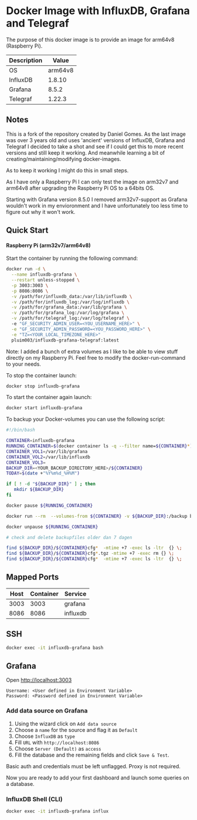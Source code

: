 # Docker Image with InfluxDB, Grafana and Telegraf

The purpose of this docker image is to provide an image for arm64v8 (Raspberry Pi).

| Description  | Value             |
|--------------|-------------------|
| OS           | arm64v8           |
| InfluxDB     | 1.8.10            |
| Grafana      | 8.5.2             |
| Telegraf     | 1.22.3            |

## Notes

This is a fork of the repository created by Daniel Gomes. As the last image was over 3 years old and uses 'ancient' versions of InfluxDB, Grafana and Telegraf I decided to take a shot and see if I could get this to more recent versions and still keep it working. And meanwhile learning a bit of creating/maintaining/modifying docker-images.

As to keep it working I might do this in small steps.

As I have only a Raspberry Pi I can only test the image on arm32v7 and arm64v8 after upgrading the Raspberry Pi OS to a 64bits OS.

Starting with Grafana version 8.5.0 I removed arm32v7-support as Grafana wouldn't work in my envioronment and I have unfortunately too less time to figure out why it won't work.

## Quick Start

#### Raspberry Pi (arm32v7/arm64v8)

Start the container by running the following command:

```sh
docker run -d \
  --name influxdb-grafana \
  --restart unless-stopped \
  -p 3003:3003 \
  -p 8086:8086 \
  -v /path/for/influxdb_data:/var/lib/influxdb \
  -v /path/for/influxdb_log:/var/log/influxdb \
  -v /path/for/grafana_data:/var/lib/grafana \
  -v /path/for/grafana_log:/var/log/grafana \
  -v /path/for/telegraf_log:/var/log/telegraf \ 
  -e "GF_SECURITY_ADMIN_USER=<YOU_USERNAME_HERE>" \
  -e "GF_SECURITY_ADMIN_PASSWORD=<YOU_PASSWORD_HERE>" \
  -e "TZ=<YOUR_LOCAL_TIMEZONE_HERE>"
  pluim003/influxdb-grafana-telegraf:latest
```

Note: I added a bunch of extra volumes as I like to be able to view stuff directly on my Raspberry Pi. Feel free to modify the docker-run-command to your needs.

To stop the container launch:

```sh
docker stop influxdb-grafana
```

To start the container again launch:

```sh
docker start influxdb-grafana
```

To backup your Docker-volumes you can use the following script:

```sh
#!/bin/bash

CONTAINER=influxdb-grafana
RUNNING_CONTAINER=$(docker container ls -q --filter name=${CONTAINER}*)
CONTAINER_VOL1=/var/lib/grafana
CONTAINER_VOL2=/var/lib/influxdb
CONTAINER_VOL3=
BACKUP_DIR=<YOUR_BACKUP_DIRECTORY_HERE>/${CONTAINER}
TODAY=$(date +"%Y%m%d_%H%M")

if [ ! -d "${BACKUP_DIR}" ] ; then
   mkdir ${BACKUP_DIR}
fi

docker pause ${RUNNING_CONTAINER}

docker run --rm  --volumes-from ${CONTAINER} -v ${BACKUP_DIR}:/backup busybox tar cvpfz /backup/${CONTAINER}cfg_${TODAY}.tgz ${CONTAINER_VOL1} ${CONTAINER_VOL2} ${CONTAINER_VOL3}

docker unpause ${RUNNING_CONTAINER}

# check and delete backupfiles older dan 7 dagen

find ${BACKUP_DIR}/${CONTAINER}cfg*  -mtime +7 -exec ls -ltr  {} \;
find ${BACKUP_DIR}/${CONTAINER}cfg*.tgz -mtime +7 -exec rm {} \;
find ${BACKUP_DIR}/${CONTAINER}cfg*  -mtime +7 -exec ls -ltr  {} \;
```

## Mapped Ports

| Host  | Container | Service  |
|-------|-----------|----------|
| 3003  | 3003      | grafana  |
| 8086  | 8086      | influxdb |

## SSH

```sh
docker exec -it influxdb-grafana bash
```

## Grafana

Open <http://localhost:3003>

```
Username: <User defined in Environment Variable>
Password: <Password defined in Environment Variable>
```

### Add data source on Grafana

1. Using the wizard click on `Add data source`
2. Choose a `name` for the source and flag it as `Default`
3. Choose `InfluxDB` as `type`
4. Fill `URL` with `http://localhost:8086`
5. Choose `Server (Default)` as `access`
6. Fill the database and the remaining fields and click `Save & Test`.

Basic auth and credentials must be left unflagged. Proxy is not required.

Now you are ready to add your first dashboard and launch some queries on a database.

### InfluxDB Shell (CLI)

```sh
docker exec -it influxdb-grafana influx
```
